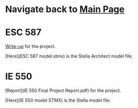 
# Navigate back to [Main Page](https://sanserguz.github.io/main/) 


# ESC 587

  [Write-up](ESC_587_Project.pdf) for the project.

  [Here](ESC 587 model.stmx) is the Stella Architect model file.

# IE 550

  [Report](IE 550 Final Project Report.pdf) for the project.

  [Here](IE 550 model.STMX) is the Stella model file.
